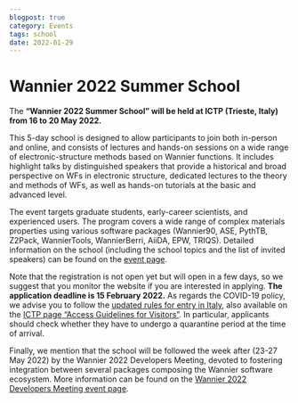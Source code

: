 ```yaml
---
blogpost: true
category: Events
tags: school
date: 2022-01-29
---
```


# Wannier 2022 Summer School

The **“Wannier 2022 Summer School” will be held at ICTP (Trieste, Italy) from 16 to 20 May 2022.**

This 5-day school is designed to allow participants to join both in-person and online, and consists of lectures and hands-on sessions on a wide range of electronic-structure methods based on Wannier functions. It includes highlight talks by distinguished speakers that provide a historical and broad perspective on WFs in electronic structure, dedicated lectures to the theory and methods of WFs, as well as hands-on tutorials at the basic and advanced level.

The event targets graduate students, early-career scientists, and experienced users. The program covers a wide range of complex materials properties using various software packages (Wannier90, ASE, PythTB, Z2Pack, WannierTools, WannierBerri, AiiDA, EPW, TRIQS). Detailed information on the school (including the school topics and the list of invited speakers) can be found on the [event page](http://indico.ictp.it/event/9789/).

Note that the registration is not open yet but will open in a few days, so we suggest that you monitor the website if you are interested in applying. **The application deadline is 15 February 2022.**
As regards the COVID-19 policy, we advise you to follow the [updated rules for entry in Italy](https://infocovid.viaggiaresicuri.it/), also available on the [ICTP page “Access Guidelines for Visitors”](https://www.ictp.it/ictp_covidresponse/ictp-visitors.aspx). In particular, applicants should check whether they have to undergo a quarantine period at the time of arrival.

Finally, we mention that the school will be followed the week after (23-27 May 2022) by the Wannier 2022 Developers Meeting, devoted to fostering integration between several packages composing the Wannier software ecosystem. More information can be found on the [Wannier 2022 Developers Meeting event page](http://indico.ictp.it/event/9851/).
